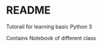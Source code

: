 README
=========================
Tutorail for learning basic Python 3 

Contains Notebook of different class 